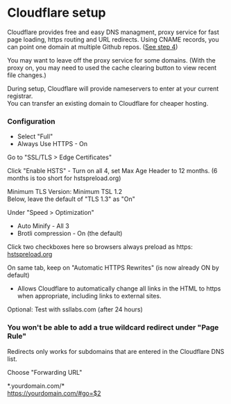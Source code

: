 # Cloudflare setup

Cloudflare provides free and easy DNS managment, proxy service for fast page loading, https routing and URL redirects.  Using CNAME records, you can point one domain at multiple Github repos. ([See step 4](../start/))

You may want to leave off the proxy service for some domains. (With the proxy on, you may need to used the cache clearing button to view recent file changes.)

During setup, Cloudflare will provide nameservers to enter at your current registrar.  
You can transfer an existing domain to Cloudflare for cheaper hosting.  

### Configuration

- Select "Full"
- Always Use HTTPS - On


Go to "SSL/TLS > Edge Certificates"  

<!--
The following set-up steps from the three videos here: https://httpsiseasy.com

Video 2: Under the same tab

https://www.youtube.com/watch?time_continue=1&v=mVzdEl5G0iM
-->

Click "Enable HSTS" - Turn on all 4, set Max Age Header to 12 months. (6 months is too short for hstspreload.org)  

Minimum TLS Version: Minimum TSL 1.2  
Below, leave the default of "TLS 1.3" as "On"  

Under "Speed > Optimization"

- Auto Minify - All 3
- Brotli compression - On (the default)

Click two checkboxes here so browsers always preload as https: [hstspreload.org](https://hstspreload.org)  

<!--Video 3:-->
On same tab, keep on "Automatic HTTPS Rewrites" (is now already ON by default)
- Allows Cloudflare to automatically change all links in the HTML to https when appropriate, including links to external sites.  

Optional: Test with ssllabs.com (after 24 hours)  

### You won't be able to add a true wildcard redirect under "Page Rule"

Redirects only works for subdomains that are entered in the Cloudflare DNS list.  

Choose "Forwarding URL"  

\*.yourdomain.com/\*  
https://yourdomain.com/#go=$2  

